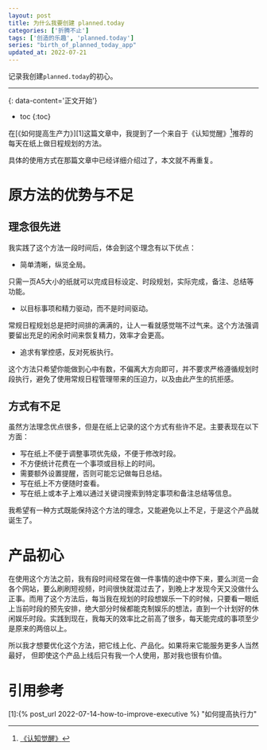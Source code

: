 ```yaml
---
layout: post
title: 为什么我要创建 planned.today
categories: ['折腾不止']
tags: ['创造的乐趣', 'planned.today']
series: "birth_of_planned_today_app"
updated_at: 2022-07-21
---
```

记录我创建<code>planned.today</code>的初心。
<!--more-->

***
{: data-content='正文开始'}

* toc 
{:toc}

在[《如何提高生产力》][1]这篇文章中，我提到了一个来自于《认知觉醒》[^1]推荐的每天在纸上做日程规划的方法。

具体的使用方式在那篇文章中已经详细介绍过了，本文就不再重复。

# 原方法的优势与不足

## 理念很先进
我实践了这个方法一段时间后，体会到这个理念有以下优点：
- 简单清晰，纵览全局。

只需一页A5大小的纸就可以完成目标设定、时段规划，实际完成，备注、总结等功能。

- 以目标事项和精力驱动，而不是时间驱动。

常规日程规划总是把时间排的满满的，让人一看就感觉喘不过气来。这个方法强调要留出充足的闲余时间来恢复精力，效率才会更高。

- 追求有掌控感，反对死板执行。

这个方法只希望你能做到心中有数，不偏离大方向即可，并不要求严格遵循规划时段执行，避免了使用常规日程管理带来的压迫力，以及由此产生的抗拒感。

## 方式有不足
虽然方法理念优点很多，但是在纸上记录的这个方式有些许不足。主要表现在以下方面：
- 写在纸上不便于调整事项优先级，不便于修改时段。
- 不方便统计花费在一个事项或目标上的时间。
- 需要额外设置提醒，否则可能忘记做每日总结。
- 写在纸上不方便随时查看。
- 写在纸上或本子上难以通过关键词搜索到特定事项和备注总结等信息。

我希望有一种方式既能保持这个方法的理念，又能避免以上不足，于是这个产品就诞生了。

# 产品初心
在使用这个方法之前，我有段时间经常在做一件事情的途中停下来，要么浏览一会各个网站，要么刷刷短视频，时间很快就混过去了，到晚上才发现今天又没做什么正事。而用了这个方法后，每当我在规划的时段想娱乐一下的时候，只要看一眼纸上当前时段的预先安排，绝大部分时候都能克制娱乐的想法，直到一个计划好的休闲娱乐时段。实践到现在，我每天的效率比之前高了很多，每天能完成的事项至少是原来的两倍以上。

所以我才想要优化这个方法，把它线上化、产品化。如果将来它能服务更多人当然最好， 但即使这个产品上线后只有我一个人使用，那对我也很有价值。


# 引用参考

[1]:{% post_url 2022-07-14-how-to-improve-executive %} "如何提高执行力"
[^1]:[《认知觉醒》](https://book.douban.com/subject/35193035/ "认知觉醒")